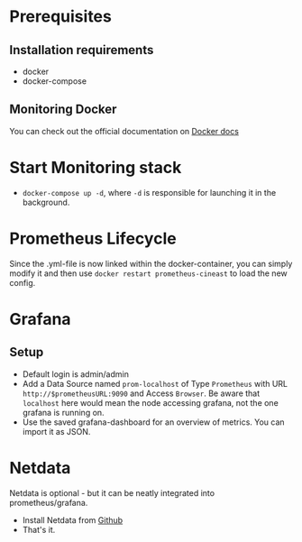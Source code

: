 # Prerequisites 
## Installation requirements
* docker 
* docker-compose

## Monitoring Docker
You can check out the official documentation on [Docker docs](https://docs.docker.com/config/thirdparty/prometheus/)

# Start Monitoring stack
* ```docker-compose up -d```, where `-d` is responsible for launching it in the background.

# Prometheus Lifecycle
Since the .yml-file is now linked within the docker-container, you can simply modify it and then use ```docker restart prometheus-cineast``` to load the new config.

# Grafana

## Setup
* Default login is admin/admin
* Add a Data Source named `prom-localhost` of Type `Prometheus` with URL `http://$prometheusURL:9090` and Access `Browser`. Be aware that `localhost` here would mean the node accessing grafana, not the one grafana is running on.
* Use the saved grafana-dashboard for an overview of metrics. You can import it as JSON.

# Netdata
Netdata is optional - but it can be neatly integrated into prometheus/grafana.

* Install Netdata from [Github](https://github.com/firehol/netdata/)
* That's it.